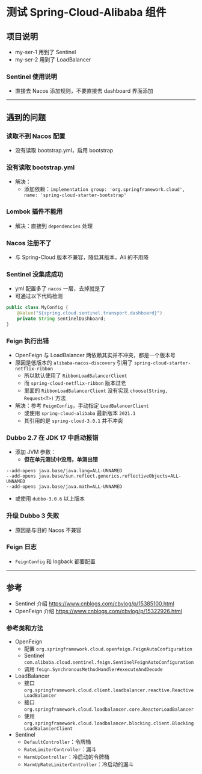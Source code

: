 # 测试 Spring-Cloud-Alibaba 组件

## 项目说明

- my-ser-1 用到了 Sentinel
- my-ser-2 用到了 LoadBalancer

### Sentinel 使用说明

- 直接去 Nacos 添加规则，不要直接去 dashboard 界面添加

---

## 遇到的问题

### 读取不到 Nacos 配置

- 没有读取 bootstrap.yml，启用 bootstrap

### 没有读取 bootstrap.yml

- 解决：
    - 添加依赖：`implementation group: 'org.springframework.cloud', name: 'spring-cloud-starter-bootstrap'`

### Lombok 插件不能用

- 解决：直接到 `dependencies` 处理

### Nacos 注册不了

- 与 Spring-Cloud 版本不兼容，降低其版本，Ali 的不用降

### Sentinel 没集成成功

- yml 配置多了 `nacos` 一层，去掉就是了
- 可通过以下代码检测

```java
public class MyConfig {
    @Value("${spring.cloud.sentinel.transport.dashboard}")
    private String sentinelDashboard;
}
```

### Feign 执行出错

- OpenFeign 与 LoadBalancer 两依赖其实并不冲突，都是一个版本号
- 原因是低版本的 `alibaba-nacos-discovery` 引用了 `spring-cloud-starter-netflix-ribbon`
    - 所以默认使用了 `RibbonLoadBalancerClient`
    - 而 `spring-cloud-netflix-ribbon` 版本过老
    - 里面的 `RibbonLoadBalancerClient` 没有实现 `choose(String, Request<T>)` 方法
- 解决：参考 `FeignConfig`，手动指定 `LoadBalancerClient`
    - 或使用 `spring-cloud-alibaba` 最新版本 `2021.1`
    - 其引用的是 `spring-cloud-3.0.1` 并不冲突

### Dubbo 2.7 在 JDK 17 中启动报错

- 添加 JVM 参数：
    - **但在单元测试中没用，单测出错**

```
--add-opens java.base/java.lang=ALL-UNNAMED 
--add-opens java.base/sun.reflect.generics.reflectiveObjects=ALL-UNNAMED
--add-opens java.base/java.math=ALL-UNNAMED
```

- 或使用 `dubbo-3.0.6` 以上版本

### 升级 Dubbo 3 失败

- 原因是与旧的 Nacos 不兼容

### Feign 日志

- `FeignConfig` 和 logback 都要配置

---

## 参考

- Sentinel 介绍 https://www.cnblogs.com/cbvlog/p/15385100.html
- OpenFeign 介绍 https://www.cnblogs.com/cbvlog/p/15322926.html

### 参考类和方法

- OpenFeign
    - 配置 `org.springframework.cloud.openfeign.FeignAutoConfiguration`
    - Sentinel `com.alibaba.cloud.sentinel.feign.SentinelFeignAutoConfiguration`
    - 调用 `feign.SynchronousMethodHandler#executeAndDecode`
- LoadBalancer
    - 接口 `org.springframework.cloud.client.loadbalancer.reactive.ReactiveLoadBalancer`
    - 接口 `org.springframework.cloud.loadbalancer.core.ReactorLoadBalancer`
    - 使用 `org.springframework.cloud.loadbalancer.blocking.client.BlockingLoadBalancerClient`
- Sentinel
    - `DefaultController`：令牌桶
    - `RateLimiterController`：漏斗
    - `WarmUpController`：冷启动的令牌桶
    - `WarmUpRateLimiterController`：冷启动的漏斗